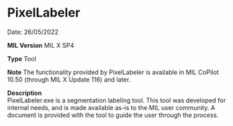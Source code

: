 # PixelLabeler

Date: 26/05/2022

**MIL Version** MIL X SP4  

**Type** Tool

**Note** The functionality provided by PixelLabeler is available in MIL CoPilot 10.50 (through MIL X Update 116) and later.

**Description**  
PixelLabeler.exe is a segmentation labeling tool. This tool was developed for internal needs, and is made available as-is to the MIL user community.
A document is provided with the tool to guide the user through the process.
